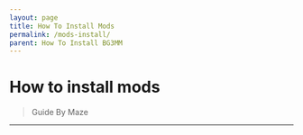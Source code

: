 ```yaml
---
layout: page
title: How To Install Mods
permalink: /mods-install/
parent: How To Install BG3MM
---
```


# How to install mods

> Guide By Maze

---